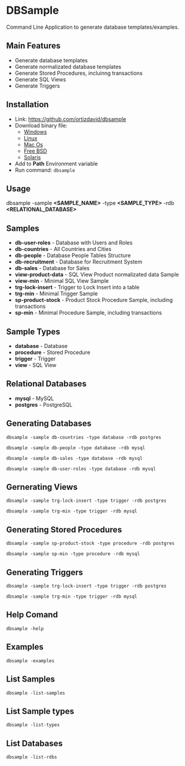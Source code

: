 # DBSample

Command Line Application to generate database templates/examples.


## Main Features
- Generate database templates
- Generate normalizated database templates
- Generate Stored Procedures, incluinng transactions
- Generate SQL Views
- Generate Triggers


## Installation
- Link: https://github.com/ortizdavid/dbsample
- Download binary file:
  + [Windows](bin/windows)
  + [Linux](bin/linux)
  + [Mac Os](bin/macos)
  + [Free BSD](bin/freebsd)
  + [Solaris](bin/solaris)
- Add to **Path** Environment variable
- Run command: 
`
dbsample
`

## Usage
dbsample -sample **<SAMPLE_NAME>** -type **<SAMPLE_TYPE>** -rdb **<RELATIONAL_DATABASE>**


## Samples
- **db-user-roles** -  Database with Users and Roles
- **db-countries** -  All Countries and Cities
- **db-people** -  Database People Tables Structure
- **db-recruitment** -  Database for Recruitment System
- **db-sales** -  Database for Sales
- **view-product-data** -  SQL View Product normalizated data Sample
- **view-min** -  Minimal SQL View Sample
- **trg-lock-insert** -  Trigger to Lock Insert into a table
- **trg-min** -  Minimal Trigger Sample
- **sp-product-stock** -  Product Stock Procedure Sample, including transactions
- **sp-min** -  Minimal Procedure Sample, including transactions


## Sample Types
- **database** - Database
- **procedure** - Stored Procedure
- **trigger** - Trigger
- **view** - SQL View


## Relational Databases
- **mysql** - MySQL        
- **postgres** - PostgreSQL


## Generating Databases
```console
dbsample -sample db-countries -type database -rdb postgres
```

```console
dbsample -sample db-people -type database -rdb mysql
```

```console
dbsample -sample db-sales -type database -rdb mysql
```

```console
dbsample -sample db-user-roles -type database -rdb mysql
```


## Gernerating Views
```console
dbsample -sample trg-lock-insert -type trigger -rdb postgres
```

```console
dbsample -sample trg-min -type trigger -rdb mysql
```


## Generating Stored Procedures
```console
dbsample -sample sp-product-stock -type procedure -rdb postgres
```

```console
dbsample -sample sp-min -type procedure -rdb mysql
```

## Generating Triggers
```console
dbsample -sample trg-lock-insert -type trigger -rdb postgres
```

```console
dbsample -sample trg-min -type trigger -rdb mysql
```


## Help Comand
```console
dbsample -help
```

## Examples
```console
dbsample -examples
```

## List Samples
```console
dbsample -list-samples
```

## List Sample types
```console
dbsample -list-types
```

## List Databases
```console
dbsample -list-rdbs
```



